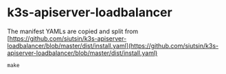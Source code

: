 # k3s-apiserver-loadbalancer

The manifest YAMLs are copied and split from [https://github.com/siutsin/k3s-apiserver-loadbalancer/blob/master/dist/install.yaml](https://github.com/siutsin/k3s-apiserver-loadbalancer/blob/master/dist/install.yaml)

```shell
make
```
